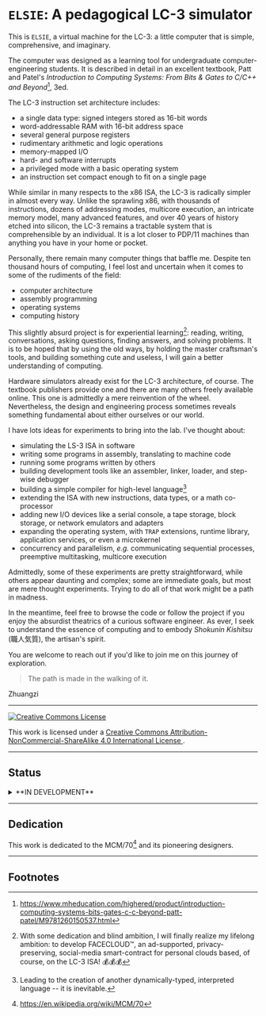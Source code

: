 # `ELSIE`: A pedagogical LC-3 simulator #

This is `ELSIE`, a virtual machine for the LC-3: a little computer that is simple, comprehensive,
and imaginary.

The computer was designed as a learning tool for undergraduate computer-engineering students. It is
described in detail in an excellent textbook, Patt and Patel's *Introduction to Computing Systems:
From Bits & Gates to C/C++ and Beyond*[^1], 3ed.

The LC-3 instruction set architecture includes:

- a single data type: signed integers stored as 16-bit words
- word-addressable RAM with 16-bit  address space
- several general purpose registers
- rudimentary arithmetic and logic operations
- memory-mapped I/O
- hard- and software interrupts
- a privileged mode with a basic operating system
- an instruction set compact enough to fit on a single page

While similar in many respects to the x86 ISA, the LC-3 is radically simpler in almost every way.
Unlike the sprawling x86, with thousands of instructions, dozens of addressing modes, multicore
execution, an intricate memory model, many advanced features, and over 40 years of history etched
into silicon, the LC-3 remains a tractable system that is comprehensible by an individual. It is a
lot closer to PDP/11 machines than anything you have in your home or pocket.

Personally, there remain many computer things that baffle me. Despite ten thousand hours of
computing, I feel lost and uncertain when it comes to some of the rudiments of the field:

- computer architecture
- assembly programming
- operating systems
- computing history

This slightly absurd project is for experiential learning[^facecloud]: reading, writing,
conversations, asking questions, finding answers, and solving problems. It is to be hoped that by
using the old ways, by holding the master craftsman's tools, and building something cute and
useless, I will gain a better understanding of computing.

Hardware simulators already exist for the LC-3 architecture, of course. The textbook publishers
provide one and there are many others freely available online. This one is admittedly a mere
reinvention of the wheel. Nevertheless, the design and engineering process sometimes reveals
something fundamental about either ourselves or our world.

I have lots ideas for experiments to bring into the lab. I've thought about:

- simulating the LS-3 ISA in software
- writing some programs in assembly, translating to machine code
- running some programs written by others
- building development tools like an assembler, linker, loader, and step-wise
  debugger
- building a simple compiler for high-level language[^2]
- extending the ISA with new instructions, data types, or a math co-processor
- adding new I/O devices like a serial console, a tape storage, block storage,
  or network emulators and adapters
- expanding the operating system, with `TRAP` extensions, runtime library,
  application services, or even a microkernel
- concurrency and parallelism, _e.g._ communicating sequential processes,
  preemptive multitasking, multicore execution

Admittedly, some of these experiments are pretty straightforward, while others appear daunting and
complex; some are immediate goals, but most are mere thought experiments. Trying to do all of that
work might be a path in madness.

In the meantime, feel free to browse the code or follow the project if you enjoy
the absurdist theatrics of a curious software engineer. As ever, I seek to
understand the essence of computing and to embody _Shokunin Kishitsu_ (職人気質),
the artisan's spirit.

You are welcome to reach out if you'd like to join me on this journey of
exploration.

> The path is made in the walking of it.

<right>Zhuangzi</right>

----

<a rel="license" href="http://creativecommons.org/licenses/by-nc-sa/4.0/">
    <img alt="Creative Commons License" style="border-width:0" src="https://i.creativecommons.org/l/by-nc-sa/4.0/88x31.png" />
</a>
<br />

This work is licensed under a
<a rel="license" href="http://creativecommons.org/licenses/by-nc-sa/4.0/">
Creative Commons Attribution-NonCommercial-ShareAlike 4.0 International License
</a>.

----

## Status ##

<details>
<summary>**IN DEVELOPMENT**</summary>

Focus right now:

- interrupts

Up next:

- ISRs

Completed:

- instruction loop
- operations:
  - BR
  - NOT
  - AND
  - ADD
  - LD
  - LDI
  - LDR
  - LEA
  - ST
  - STI
  - STR
  - JMP/RET
  - JSR
  - JSRR
  - TRAP
  - RTI
  - RESV
- exceptions
- traps
- memory mapped I/O

</details>

----

## Dedication ##

This work is dedicated to the MCM/70[^3] and its pioneering designers.

----

## Footnotes ##

[^1]: https://www.mheducation.com/highered/product/introduction-computing-systems-bits-gates-c-c-beyond-patt-patel/M9781260150537.html
[^2]: Leading to the creation of another dynamically-typed, interpreted language -- it is inevitable.
[^3]: https://en.wikipedia.org/wiki/MCM/70
[^facecloud]: With some dedication and blind ambition, I will finally realize my lifelong ambition: to develop
FACECLOUD™️, an ad-supported, privacy-preserving, social-media smart-contract for personal clouds
based, of course, on the LC-3 ISA! 💰💰💰
